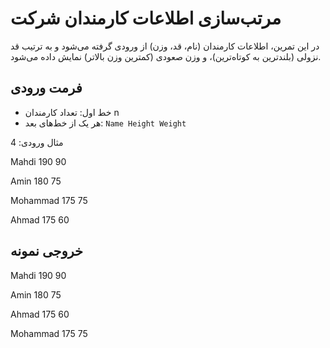 # مرتب‌سازی اطلاعات کارمندان شرکت

در این تمرین، اطلاعات کارمندان (نام، قد، وزن) از ورودی گرفته می‌شود و به ترتیب قد نزولی (بلندترین به کوتاه‌ترین)، و وزن صعودی (کمترین وزن بالاتر) نمایش داده می‌شود.

## فرمت ورودی

- خط اول: تعداد کارمندان n
- هر یک از خط‌های بعد: `Name Height Weight`

مثال ورودی:
4

Mahdi 190 90

Amin 180 75

Mohammad 175 75

Ahmad 175 60


## خروجی نمونه

Mahdi 190 90

Amin 180 75

Ahmad 175 60

Mohammad 175 75

